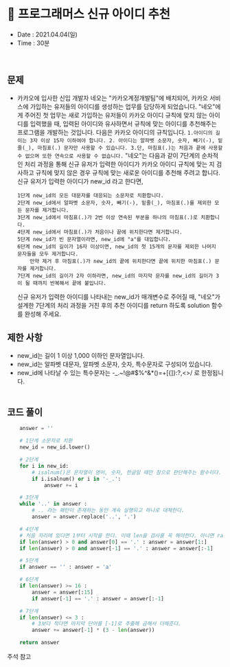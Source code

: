 # 🍘 프로그래머스 신규 아이디 추천
- Date : 2021.04.04(일)
- Time : 30분
<br>

## 문제

- 카카오에 입사한 신입 개발자 네오는 "카카오계정개발팀"에 배치되어, 카카오 서비스에 가입하는 유저들의 아이디를 생성하는 업무를 담당하게 되었습니다. "네오"에게 주어진 첫 업무는 새로 가입하는 유저들이 카카오 아이디 규칙에 맞지 않는 아이디를 입력했을 때, 입력된 아이디와 유사하면서 규칙에 맞는 아이디를 추천해주는 프로그램을 개발하는 것입니다.
다음은 카카오 아이디의 규칙입니다.
```1.아이디의 길이는 3자 이상 15자 이하여야 합니다. 2. 아이디는 알파벳 소문자, 숫자, 빼기(-), 밑줄(_), 마침표(.) 문자만 사용할 수 있습니다. 3.단, 마침표(.)는 처음과 끝에 사용할 수 없으며 또한 연속으로 사용할 수 없습니다.``` "네오"는 다음과 같이 7단계의 순차적인 처리 과정을 통해 신규 유저가 입력한 아이디가 카카오 아이디 규칙에 맞는 지 검사하고 규칙에 맞지 않은 경우 규칙에 맞는 새로운 아이디를 추천해 주려고 합니다.
신규 유저가 입력한 아이디가 new_id 라고 한다면,
    ```
    1단계 new_id의 모든 대문자를 대응되는 소문자로 치환합니다.
    2단계 new_id에서 알파벳 소문자, 숫자, 빼기(-), 밑줄(_), 마침표(.)를 제외한 모든 문자를 제거합니다.
    3단계 new_id에서 마침표(.)가 2번 이상 연속된 부분을 하나의 마침표(.)로 치환합니다.
    4단계 new_id에서 마침표(.)가 처음이나 끝에 위치한다면 제거합니다.
    5단계 new_id가 빈 문자열이라면, new_id에 "a"를 대입합니다.
    6단계 new_id의 길이가 16자 이상이면, new_id의 첫 15개의 문자를 제외한 나머지 문자들을 모두 제거합니다.
        만약 제거 후 마침표(.)가 new_id의 끝에 위치한다면 끝에 위치한 마침표(.) 문자를 제거합니다.
    7단계 new_id의 길이가 2자 이하라면, new_id의 마지막 문자를 new_id의 길이가 3이 될 때까지 반복해서 끝에 붙입니다.
    ```
    신규 유저가 입력한 아이디를 나타내는 new_id가 매개변수로 주어질 때, "네오"가 설계한 7단계의 처리 과정을 거친 후의 추천 아이디를 return 하도록 solution 함수를 완성해 주세요.

## 제한 사항
- new_id는 길이 1 이상 1,000 이하인 문자열입니다.
- new_id는 알파벳 대문자, 알파벳 소문자, 숫자, 특수문자로 구성되어 있습니다.
- new_id에 나타날 수 있는 특수문자는 -_.~!@#$%^&*()=+[{]}:?,<>/ 로 한정됩니다.
<br><br>

## 코드 풀이

```python
    answer = ''

    # 1단계 소문자로 치환
    new_id = new_id.lower()

    # 2단계 
    for i in new_id:
        # isalnum()은 문자열이 영어, 숫자, 한글일 때만 참으로 판단해주는 함수이다. 한글은 문자에 제공되지 않고, 영어는 처음에 무조건 소문자로 바꾸므로 알파벳 소문자와 숫자를 구분해주는 역할을 한다.
        if i.isalnum() or i in '-_.':
            answer += i

    # 3단계
    while '..' in answer :
        # .. 라는 패턴이 존재하는 동안 계속 실행되고 하나로 대체한다.
        answer = answer.replace('..', '.')

    # 4단계
    # 처음 자리에 있다면 1부터 시작을 한다. 이때 len을 검사를 꼭 해야한다. 아니면 range erro가 발생한다.
    if len(answer) > 0 and answer[0] == '.' : answer = answer[1:]
    if len(answer) > 0 and answer[-1] == '.' : answer = answer[:-1]

    # 5단계
    if answer == '' : answer = 'a'

    # 6단계
    if len(answer) >= 16 :
        answer = answer[:15]
        if answer[-1] == '.' : answer = answer[:-1]

    # 7단계
    if len(answer) <= 3 :
        # 3보다 작다면 마지막 단어를 [-1]로 추출해 곱해서 더해준다.
        answer += answer[-1] * (3 - len(answer))

    return answer
```
주석 참고 